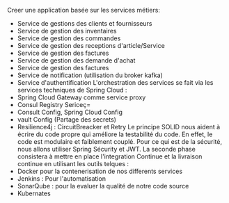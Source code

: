 Creer une application basée sur les services métiers:
  - Service de gestions des clients et fournisseurs
  - Service de gestion des inventaires
  - Service de gestion des commandes
  - Service de gestion des receptions d'article/Service
  - Service de gestion des factures
  - Service de gestion des demande d'achat
  - Service de gestion des factures
  - Service de notification (utilisation du broker kafka)
  - Service d'authentification
L'orchestration des services se fait via les services techniques de Spring Cloud :
- Spring Cloud Gateway comme service proxy
- Consul Registry Sericeç=
- Consult Config, Spring Cloud Config
- vault Config (Partage des secrets)
- Resilience4j : CircuitBreacker et Retry
Le principe SOLID nous aident à écrire du code propre qui améliore la testabilité du code. En effet, le code est modulaire et faiblement couplé.
Pour ce qui est de la sécurité, nous allons utiliser Spring Sécurity et JWT.
La seconde phase consistera à mettre en place l'integration Continue et la livraison continue en utilisant les outils telques :
- Docker pour la contenerisation de nos differents services
- Jenkins : Pour l'automatisation
- SonarQube : pour la evaluer la qualité de notre code source
- Kubernates
